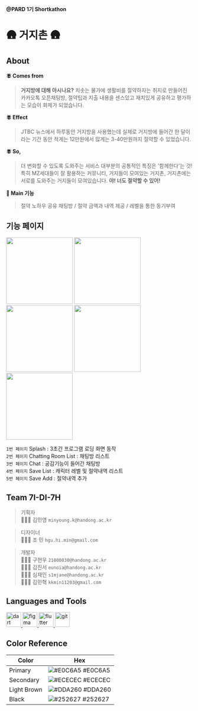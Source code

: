 #### @PARD 1기 Shortkathon 
# 🛖 거지촌 🛖
## About
**🪰 Comes from**<br>
> **거지방에 대해 아시나요?** 치솟는 물가에 생활비를 절약하자는 취지로 만들어진 카카오톡 오픈채팅방, 절약팁과 지출 내용을 센스있고 재치있게 공유하고 평가하는 모습이 화제가 되었습니다.<br>
> 
 **🪰 Effect**<br>
> JTBC 뉴스에서 하루동안 거지방을 사용했는데 실제로 거지방에 들어간 한 달이라는 기간 동안 적게는 12만원에서 많게는 3-40만원까지 절약할 수 있었습니다.<br>
>
 **🪰 So,**<br>
> 더 변화할 수 있도록 도와주는 서비스 대부분의 공통적인 특징은 '함께한다'는 것! 특히 MZ세대들이 잘 활용하는 커뮤니티, 거지들이 모여있는 거지촌, 거지촌에는 서로를 도와주는 거지들이 모여있습니다. **야! 너도 절약할 수 있어!**<br>
> 
**📁 Main 기능** <br>
> 절약 노하우 공유 채팅방 / 절약 금액과 내역 제공 / 레벨을 통한 동기부여 <br>
## 기능 페이지
<p align="left">
<img src="https://github.com/1st-PARD-APP-PART/7I-DI-7H/assets/100616572/d3364721-ad4c-488b-9f3d-8bdbda87e22f" width=180>
<img src="https://github.com/s1mjane/ossTeam/assets/100616572/eda95c7b-cc7e-48e4-9b01-677461bdb0ea" width=180>
<img src="https://github.com/s1mjane/ossTeam/assets/100616572/41d82d5d-4e43-4a6f-b678-f501008976d1" width=180>
  <img src="https://github.com/s1mjane/ossTeam/assets/100616572/fbdf53b1-200b-44b7-9fbd-ad97e6351156" width=180>
  <img src="https://github.com/s1mjane/ossTeam/assets/100616572/97961122-498c-4983-a29f-5d5d8b38f677" width=180>
</p>

`1번 페이지` Splash : 3초간 프로그램 로딩 화면 동작
<br>`2번 페이지` Chatting Room List : 채팅방 리스트
<br>`3번 페이지` Chat : 공감기능이 들어간 채팅방
<br>`4번 페이지` Save List : 캐릭터 레벨 및 절약내역 리스트
<br>`5번 페이지` Save Add : 절약내역 추가

## Team 7I-DI-7H
> 기획자<br> 🙋🏻‍♀️ 김민영  `minyoung.k@handong.ac.kr`<br>

> 디자이너<br> 🧑🏻‍🎨 조  민  `hgu.hi.min@gmail.com`<br>

> 개발자<br>
> 🧑🏻‍💻 구현우  `21800030@handong.ac.kr` <br>
> 🧑🏻‍💻 김진서  `eunoia@handong.ac.kr` <br>
> 👩🏻‍💻 심재인  `s1mjane@handong.ac.kr` <br>
> 🧑🏻‍💻 김민혁  `kkmin11203@gmail.com`

## Languages and Tools
<p align="left"> <a href="https://dart.dev" target="_blank" rel="noreferrer"> <img src="https://www.vectorlogo.zone/logos/dartlang/dartlang-icon.svg" alt="dart" width="40" height="40"/> </a> <a href="https://www.figma.com/" target="_blank" rel="noreferrer"> <img src="https://www.vectorlogo.zone/logos/figma/figma-icon.svg" alt="figma" width="40" height="40"/> </a> <a href="https://flutter.dev" target="_blank" rel="noreferrer"> <img src="https://www.vectorlogo.zone/logos/flutterio/flutterio-icon.svg" alt="flutter" width="40" height="40"/> </a> <a href="https://git-scm.com/" target="_blank" rel="noreferrer"> <img src="https://www.vectorlogo.zone/logos/git-scm/git-scm-icon.svg" alt="git" width="40" height="40"/> </a> </p>


## Color Reference

| Color          | Hex                                                              |
| -------------- | ---------------------------------------------------------------- |
| Primary | ![#E0C6A5](https://via.placeholder.com/10/E0C6A5?text=+) #E0C6A5 |
| Secondary | ![#ECECEC](https://via.placeholder.com/10/ECECEC?text=+) #ECECEC |
| Light Brown | ![#DDA260](https://via.placeholder.com/10/DDA260?text=+) #DDA260 |
| Black | ![#252627](https://via.placeholder.com/10/252627?text=+) #252627 |

